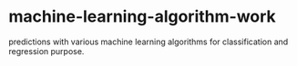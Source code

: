 # machine-learning-algorithm-work
predictions with various machine learning algorithms for classification and regression purpose.
